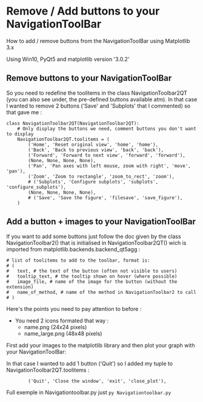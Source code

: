 # Remove / Add buttons to your NavigationToolBar
How to add / remove buttons from the NavigationToolBar using Matplotlib 3.x

Using Win10, PyQt5 and matplotlib version '3.0.2'

## Remove buttons to your NavigationToolBar

So you need to redefine the toolitems in the class NavigationToolbar2QT (you can also see under, the pre-defined buttons available atm). In that case I wanted to remove 2 buttons ('Save' and 'Subplots' that I commented) so that gave me :

    class NavigationToolbar2QT(NavigationToolbar2QT):
        # Only display the buttons we need, comment buttons you don't want to display
        NavigationToolbar2QT.toolitems = (
            ('Home', 'Reset original view', 'home', 'home'),
            ('Back', 'Back to previous view', 'back', 'back'),
            ('Forward', 'Forward to next view', 'forward', 'forward'),
            (None, None, None, None),
            ('Pan', 'Pan axes with left mouse, zoom with right', 'move', 'pan'),
            ('Zoom', 'Zoom to rectangle', 'zoom_to_rect', 'zoom'),
            # ('Subplots', 'Configure subplots', 'subplots', 'configure_subplots'),
            (None, None, None, None),
            # ('Save', 'Save the figure', 'filesave', 'save_figure'),
        )

## Add a button + images to your NavigationToolBar

If you want to add some buttons just follow the doc given by the class NavigationToolbar2() that is initialised in NavigationToolbar2QT() wich is imported from matplotlib.backends.backend_qt5agg :

    # list of toolitems to add to the toolbar, format is:
    # (
    #   text, # the text of the button (often not visible to users)
    #   tooltip_text, # the tooltip shown on hover (where possible)
    #   image_file, # name of the image for the button (without the extension)
    #   name_of_method, # name of the method in NavigationToolbar2 to call
    # )

Here's the points you need to pay attention to before :
- You need 2 icons formated that way :
  - name.png (24x24 pixels)
  - name_large.png (48x48 pixels)
  
First add your images to the matplotlib library and then plot your graph with your NavigationToolBar:

In that case I wanted to add 1 button ('Quit') so I added my tuple to NavigationToolbar2QT.toolitems :
```
        ('Quit', 'Close the window', 'exit', 'close_plot'),
```

Full exemple in Navigationtoolbar.py just ```py Navigationtoolbar.py```
